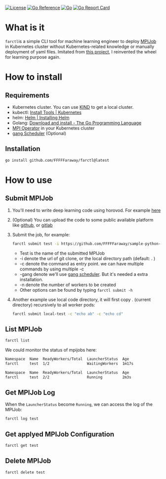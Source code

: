 [![License](https://img.shields.io/badge/License-Apache%202.0-blue.svg)](https://github.com/FFFFFaraway/farctl/blob/master/LICENSE)
[![Go Reference](https://pkg.go.dev/badge/github.com/FFFFFaraway/farctl.svg)](https://pkg.go.dev/github.com/FFFFFaraway/farctl)
[![Go](https://github.com/FFFFFaraway/farctl/actions/workflows/go.yml/badge.svg)](https://github.com/FFFFFaraway/farctl/actions/workflows/go.yml)
[![Go Report Card](https://goreportcard.com/badge/github.com/FFFFFaraway/farctl)](https://goreportcard.com/report/github.com/FFFFFaraway/farctl)

# What is it

`farctl`is a simple CLI tool for machine learning engineer to deploy [MPIJob](https://github.com/FFFFFaraway/MPI-Operator) in Kubernetes cluster without Kubernetes-related knowledge or manually deployment of yaml files. Imitated from [this project](https://github.com/kubeflow/arena), I reinvented the wheel for learning purpose again.

# How to install

## Requirements

- Kubernetes cluster. You can use [KIND](https://sigs.k8s.io/kind) to get a local cluster.
- kubectl: [Install Tools | Kubernetes](https://kubernetes.io/docs/tasks/tools/)
- helm: [Helm | Installing Helm](https://helm.sh/docs/intro/install/)
- Golang: [Download and install - The Go Programming Language](https://go.dev/doc/install)
- [MPI Operator](https://github.com/FFFFFaraway/MPI-Operator) in your Kubernetes cluster
- [gang Scheduler](https://github.com/FFFFFaraway/gang-scheduler) (Optional)

## Installation

```bash
go install github.com/FFFFFaraway/farctl@latest
```

# How to use

## Submit MPIJob

1. You'll need to write deep learning code using horovod. For example [here](https://github.com/FFFFFaraway/sample-python-train)

2. (Optional) You can upload the code to some public available platform like [github](https://github.com), or [gitlab](https://about.gitlab.com)

3. Submit the job, for example:

   ```bash
   farctl submit test -i https://github.com/FFFFFaraway/sample-python-train.git -c "python generate_data.py" -c "python main.py" --gang -n 2
   ```

   - Test is the name of the submitted MPIJob
   - -i denote the url of git clone, or the local directory path (default: . )
   - -c denote the command as entry point. we can have multiple commands by using multiple -c
   - -gang denote we'll use [gang scheduler](https://github.com/FFFFFaraway/gang-scheduler). But it's needed a extra installation.
   - -n denote the number of workers to be created
   - Other options can be found by typing `farctl submit -h`

3. Another example use local code directory, it will first copy . (current directory) recursively to all worker pods:

   ```bash
   farctl submit local-test -c "echo ab" -c "echo cd"
   ```

## List MPIJob

```bash
farctl list
```

We could monitor the status of mpijobs here:

```bash
Namespace  Name  ReadyWorkers/Total  LauncherStatus  Age
farctl     test  1/2                 WaitingWorkers  1m17s
```

```bash
Namespace  Name  ReadyWorkers/Total  LauncherStatus  Age
farctl     test  2/2                 Running         2m3s
```

## Get MPIJob Log

When the `LauncherStatus` become `Running`, we can access the log of the MPIJob:

```bash
farctl log test
```

## Get applyed MPIJob Configuration

```bash
farctl get test
```

## Delete MPIJob

```bash
farctl delete test
```

